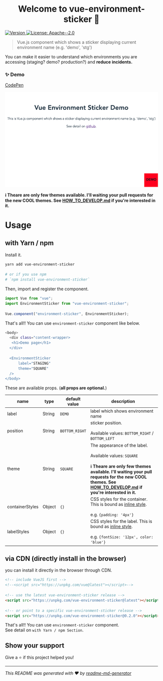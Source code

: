 <h1 align="center">Welcome to vue-environment-sticker 👋</h1>
<p>
  <a href="https://www.npmjs.com/package/vue-environment-sticker" target="_blank">
    <img alt="Version" src="https://img.shields.io/npm/v/vue-environment-sticker.svg">
  </a>
  <a href="#" target="_blank">
    <img alt="License: Apache--2.0" src="https://img.shields.io/badge/License-Apache--2.0-yellow.svg" />
  </a>
</p>

> Vue.js component which shows a sticker displaying current environment name (e.g. 'demo', 'stg')

You can make it easier to understand which environments you are accessing (staging? demo? production?) and **reduce incidents.**

### ✨ Demo

[CodePen](https://codepen.io/doyaaaaaken/pen/NWxqyYz)

![Image of Demo page](pictures/default-theme.png)

**ℹ️ Theare are only few themes available. I'll waiting your pull requests for the new COOL themes. See [HOW_TO_DEVELOP.md](HOW_TO_DEVELOP.md) if you're interested in it.**

# Usage

## with Yarn / npm

Install it.

```bash
yarn add vue-environment-sticker

# or if you use npm
# `npm install vue-environment-sticker`
```

Then, import and register the component.

```javascript
import Vue from "vue";
import EnvironmentSticker from "vue-environment-sticker";

Vue.component("environment-sticker", EnvironmentSticker);
```

That's all!! You can use `environment-sticker` component like below.
```sh
<body>
  <div class="content-wrapper>
   <h1>Demo page</h1>
  </div>
  
  <EnvironmentSticker
      label="STAGING"
      theme="SQUARE"
  />
</body>
``` 

These are available props. (**all props are optional.**)

| name | type | default value | description                         |
|------------|---------------|---------------|-------------------------------------|
| label | String | `DEMO` | label which shows environment name |
| position | String | `BOTTOM_RIGHT` | sticker position. <br/><br/>Available values: `BOTTOM_RIGHT` / `BOTTOM_LEFT` |
| theme | String | `SQUARE` | The appearance of the label. <br/><br/>Available values: `SQUARE`<br/><br/> **ℹ️ Theare are only few themes available. I'll waiting your pull requests for the new COOL themes. See [HOW_TO_DEVELOP.md](HOW_TO_DEVELOP.md) if you're interested in it.** |
| containerStyles | Object | `{}` | CSS styles for the container. This is bound as [inline style](https://vuejs.org/v2/guide/class-and-style.html#Binding-Inline-Styles). <br/><br/>e.g. `{padding: '4px'}` |
| labelStyles | Object | `{}` | CSS styles for the label. This is bound as [inline style](https://vuejs.org/v2/guide/class-and-style.html#Binding-Inline-Styles). <br/><br/>e.g. `{fontSize: '12px', color: 'blue'}` |


## via CDN (directly install in the browser)

you can install it directly in the browser through CDN.

```html
<!-- include VueJS first -->
<!--<script src="https://unpkg.com/vue@latest"></script>-->

<!-- use the latest vue-environment-sticker release -->
<script src="https://unpkg.com/vue-environment-sticker@latest"></script>

<!-- or point to a specific vue-environment-sticker release -->
<script src="https://unpkg.com/vue-environment-sticker@0.2.0"></script>
```

That's all!! You can use `environment-sticker` component.  
See detail on `with Yarn / npm Section`.

## Show your support

Give a ⭐️ if this project helped you!

***
_This README was generated with ❤️ by [readme-md-generator](https://github.com/kefranabg/readme-md-generator)_
